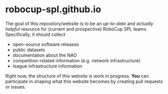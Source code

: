 # robocup-spl.github.io

The goal of this repository/website is to be an *up-to-date* and *actually helpful* resource for (current and prospective) RoboCup SPL teams.
Specifically, it should collect
- open-source software releases
- public datasets
- documentation about the NAO
- competition-related information (e.g. network infrastructure)
- league infrastructure information

Right now, the structure of this website is work in progress.
**You** can participate in shaping what this website becomes by creating pull requests or issues.
